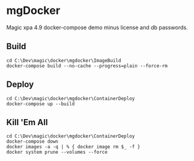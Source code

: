 # mgDocker

Magic xpa 4.9 docker-compose demo minus license and db passwords.


## Build
```
cd C:\Dev\magic\docker\mgdocker\ImageBuild
docker-compose build --no-cache --progress=plain --force-rm
```

## Deploy
```
cd C:\Dev\magic\docker\mgdocker\ContainerDeploy
docker-compose up --build
```

## Kill 'Em All
```
cd C:\Dev\magic\docker\mgdocker\ContainerDeploy
docker-compose down
docker images -a -q | % { docker image rm $_ -f }
docker system prune --volumes --force
```